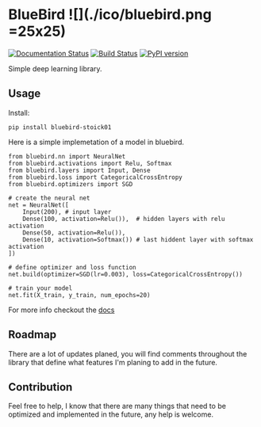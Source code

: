 # BlueBird ![](./ico/bluebird.png =25x25)

[![Documentation Status](https://readthedocs.org/projects/bluebird/badge/?version=latest)](https://bluebird.readthedocs.io/en/latest/?badge=latest)
[![Build Status](https://travis-ci.com/Stoick01/bluebird.svg?branch=master)](https://travis-ci.com/Stoick01/bluebird)
[![PyPI version](https://badge.fury.io/py/bluebird-stoick01.svg)](https://badge.fury.io/py/bluebird-stoick01)

Simple deep learning library. 

## Usage

Install:

```
pip install bluebird-stoick01
```

Here is a simple implemetation of a model in bluebird.

```
from bluebird.nn import NeuralNet
from bluebird.activations import Relu, Softmax
from bluebird.layers import Input, Dense
from bluebird.loss import CategoricalCrossEntropy
from bluebird.optimizers import SGD

# create the neural net
net = NeuralNet([
    Input(200), # input layer
    Dense(100, activation=Relu()),  # hidden layers with relu activation
    Dense(50, activation=Relu()),
    Dense(10, activation=Softmax()) # last hiddent layer with softmax activation
])

# define optimizer and loss function
net.build(optimizer=SGD(lr=0.003), loss=CategoricalCrossEntropy())

# train your model
net.fit(X_train, y_train, num_epochs=20)
```

For more info checkout the [docs](https://bluebird.readthedocs.io/en/latest/index.html)

## Roadmap

There are a lot of updates planed, you will find comments throughout the library that define what features I'm planing to add in the future.

## Contribution

Feel free to help, I know that there are many things that need to be optimized and implemented in the future, any help is welcome.
